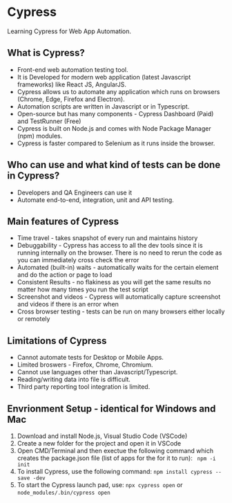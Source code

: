 # Cypress
Learning Cypress for Web App Automation.

## What is Cypress? 
- Front-end web automation testing tool. 
- It is Developed for modern web application (latest Javascript frameworks) like React JS, AngularJS. 
- Cypress allows us to automate any application which runs on browsers (Chrome, Edge, Firefox and Electron). 
- Automation scripts are written in Javascript or in Typescript.
- Open-source but has many components - Cypress Dashboard (Paid) and TestRunner (Free)
- Cypress is built on Node.js and comes with Node Package Manager (npm) modules.
- Cypress is faster compared to Selenium as it runs inside the browser.

## Who can use and what kind of tests can be done in Cypress? 
- Developers and QA Engineers can use it
- Automate end-to-end, integration, unit and API testing. 

## Main features of Cypress
- Time travel - takes snapshot of every run and maintains history
- Debuggability - Cypress has access to all the dev tools since it is running internally on the browser. There is no need to rerun the code as you can immediately cross check the error
- Automated (built-in) waits - automatically waits for the certain element and do the action or page to load
- Consistent Results - no flakiness as you will get the same results no matter how many times you run the test script
- Screenshot and videos - Cypress will automatically capture screenshot and videos if there is an error when 
- Cross browser testing - tests can be run on many browsers either locally or remotely

## Limitations of Cypress
- Cannot automate tests for Desktop or Mobile Apps. 
- Limited broswers - Firefox, Chrome, Chromium.
- Cannot use languages other than Javascript/Typescript.
- Reading/writing data into file is difficult. 
- Third party reporting tool integration is limited.
  
## Envrionment Setup - identical for Windows and Mac
1. Download and install Node.js, Visual Studio Code (VSCode)
2. Create a new folder for the project and open it in VSCode
3. Open CMD/Terminal and then exectue the following command which creates the package.json file (list of apps for the for it to run):
    ``` npm -i init```
4. To install Cypress, use the following command: 
   ```npm install cypress --save -dev```
5. To start the Cypress launch pad, use: 
   ```npx cypress open``` or ```node_modules/.bin/cypress open```
